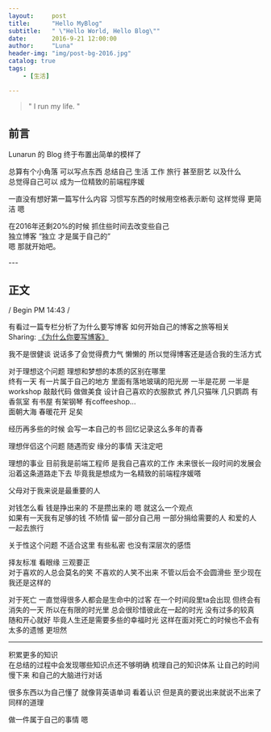 ```yaml
---
layout:     post
title:      "Hello MyBlog"
subtitle:   " \"Hello World, Hello Blog\""
date:       2016-9-21 12:00:00
author:     "Luna"
header-img: "img/post-bg-2016.jpg"
catalog: true
tags:
    - [生活]

---
```



> " I run my life. "

## 前言

Lunarun 的 Blog 终于布置出简单的模样了 

总算有个小角落 可以写点东西 总结自己 生活 工作 旅行 甚至厨艺 以及什么  
总觉得自己可以 成为一位精致的前端程序媛  

一直没有想好第一篇写什么内容 习惯写东西的时候用空格表示断句 这样觉得 更简洁 嗯   

在2016年还剩20%的时候 抓住些时间去改变些自己  
独立博客 “独立 才是属于自己的”  
嗯 那就开始吧。

<p id = "build"></p>
---

## 正文 

/ Begin PM 14:43 /  

有看过一篇专栏分析了为什么要写博客 如何开始自己的博客之旅等相关  
Sharing: [《为什么你要写博客》](http://example.com/ "Title")

我不是很健谈 说话多了会觉得费力气 懒懒的 所以觉得博客还是适合我的生活方式

对于理想这个问题 理想和梦想的本质的区别在哪里  
终有一天 有一片属于自己的地方 里面有落地玻璃的阳光房 一半是花房 一半是workshop 敲敲代码 做做美食 设计自己喜欢的衣服款式 养几只猫咪 几只鹦鹉 有香氛室 有书屋 有架钢琴 有coffeeshop...  
面朝大海 春暖花开 足矣

经历再多些的时候 会写一本自己的书 回忆记录这么多年的青春

理想伴侣这个问题 随遇而安 缘分的事情 天注定吧

理想的事业 目前我是前端工程师 是我自己喜欢的工作 未来很长一段时间的发展会沿着这条道路走下去 毕竟我是想成为一名精致的前端程序媛嗒

父母对于我来说是最重要的人

对钱怎么看 钱是挣出来的 不是攒出来的 嗯 就这么一个观点  
如果有一天我有足够的钱 不矫情 留一部分自己用 一部分捐给需要的人 和爱的人 一起去旅行

关于性这个问题 不适合这里 有些私密 也没有深层次的感悟

择友标准 看眼缘 三观要正  
对于喜欢的人总会莫名的笑 不喜欢的人笑不出来 不管以后会不会圆滑些 至少现在我还是这样的

对于死亡 一直觉得很多人都会是生命中的过客 在一个时间段里ta会出现 但终会有消失的一天 所以在有限的时光里 总会很珍惜彼此在一起的时光 没有过多的较真 随和开心就好 毕竟人生还是需要多些的幸福时光 这样在面对死亡的时候也不会有太多的遗憾 更坦然

---

积累更多的知识  
在总结的过程中会发现哪些知识点还不够明确 梳理自己的知识体系 让自己的时间慢下来 和自己的大脑进行对话  

很多东西以为自己懂了 就像背英语单词 看着认识 但是真的要说出来就说不出来了 同样的道理

做一件属于自己的事情 嗯 










